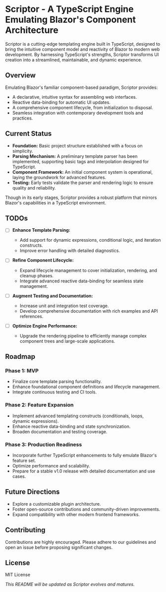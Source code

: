 # Scriptor - A TypeScript Engine Emulating Blazor's Component Architecture

Scriptor is a cutting-edge templating engine built in TypeScript, designed to bring the intuitive component model and reactivity of Blazor to modern web development. By harnessing TypeScript's strengths, Scriptor transforms UI creation into a streamlined, maintainable, and dynamic experience.

## Overview

Emulating Blazor's familiar component-based paradigm, Scriptor provides:
- A declarative, intuitive syntax for assembling web interfaces.
- Reactive data-binding for automatic UI updates.
- A comprehensive component lifecycle, from initialization to disposal.
- Seamless integration with contemporary development tools and practices.

## Current Status

- **Foundation:** Basic project structure established with a focus on simplicity.
- **Parsing Mechanism:** A preliminary template parser has been implemented, supporting basic tags and interpolation designed for TypeScript.
- **Component Framework:** An initial component system is operational, laying the groundwork for advanced features.
- **Testing:** Early tests validate the parser and rendering logic to ensure quality and reliability.

Though in its early stages, Scriptor provides a robust platform that mirrors Blazor's capabilities in a TypeScript environment.

## TODOs

- [ ] **Enhance Template Parsing:**
  - Add support for dynamic expressions, conditional logic, and iteration constructs.
  - Improve error handling with detailed diagnostics.

- [ ] **Refine Component Lifecycle:**
  - Expand lifecycle management to cover initialization, rendering, and cleanup phases.
  - Integrate advanced reactive data-binding for seamless state management.

- [ ] **Augment Testing and Documentation:**
  - Increase unit and integration test coverage.
  - Develop comprehensive documentation with rich examples and API references.

- [ ] **Optimize Engine Performance:**
  - Upgrade the rendering pipeline to efficiently manage complex component trees and large-scale applications.

## Roadmap

### Phase 1: MVP

- Finalize core template parsing functionality.
- Enhance foundational component definitions and lifecycle management.
- Integrate continuous testing and CI tools.

### Phase 2: Feature Expansion

- Implement advanced templating constructs (conditionals, loops, dynamic expressions).
- Enhance reactive data-binding and state synchronization.
- Broaden documentation and testing coverage.

### Phase 3: Production Readiness

- Incorporate further TypeScript enhancements to fully emulate Blazor's feature set.
- Optimize performance and scalability.
- Prepare for a stable v1.0 release with detailed documentation and use cases.

## Future Directions

- Explore a customizable plugin architecture.
- Foster open-source contributions and community-driven improvements.
- Expand compatibility with other modern frontend frameworks.

## Contributing

Contributions are highly encouraged. Please adhere to our guidelines and open an issue before proposing significant changes.

## License

MIT License

*This README will be updated as Scriptor evolves and matures.*
